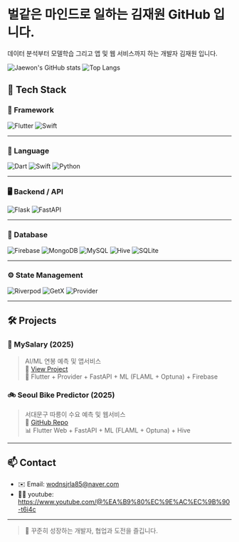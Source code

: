 # 벌같은 마인드로 일하는 김재원 GitHub 입니다.

 데이터 분석부터 모델학습 그리고 앱 및 웹 서비스까지 하는 개발자 김재원 입니다.

![Jaewon's GitHub stats](https://github-readme-stats.vercel.app/api?username=wodnjsrla85&show_icons=true&theme=shadow_green)
![Top Langs](https://github-readme-stats.vercel.app/api/top-langs/?username=wodnjsrla85&layout=compact&theme=shadow_green)

## 🚀 Tech Stack

### 📱 Framework
![Flutter](https://img.shields.io/badge/Flutter-02569B?style=for-the-badge&logo=flutter&logoColor=white)
![Swift](https://img.shields.io/badge/Swift-FA7343?style=for-the-badge&logo=swift&logoColor=white)

---

### 💬 Language
![Dart](https://img.shields.io/badge/Dart-0175C2?style=for-the-badge&logo=dart&logoColor=white)
![Swift](https://img.shields.io/badge/Swift-FA7343?style=for-the-badge&logo=swift&logoColor=white)
![Python](https://img.shields.io/badge/Python-3776AB?style=for-the-badge&logo=python&logoColor=white)

---

### 🖥️ Backend / API
![Flask](https://img.shields.io/badge/Flask-000000?style=for-the-badge&logo=flask&logoColor=white)
![FastAPI](https://img.shields.io/badge/FastAPI-009688?style=for-the-badge&logo=fastapi&logoColor=white)

---

### 💾 Database
![Firebase](https://img.shields.io/badge/Firebase-FFCA28?style=for-the-badge&logo=firebase&logoColor=white)
![MongoDB](https://img.shields.io/badge/MongoDB-47A248?style=for-the-badge&logo=mongodb&logoColor=white)
![MySQL](https://img.shields.io/badge/MySQL-4479A1?style=for-the-badge&logo=mysql&logoColor=white)
![Hive](https://img.shields.io/badge/Hive-FFBA00?style=for-the-badge&logo=hive&logoColor=black)
![SQLite](https://img.shields.io/badge/SQLite-003B57?style=for-the-badge&logo=sqlite&logoColor=white)

---

### ⚙️ State Management
![Riverpod](https://img.shields.io/badge/Riverpod-4B3261?style=for-the-badge&logo=riverpod&logoColor=white)
![GetX](https://img.shields.io/badge/GetX-black?style=for-the-badge&logo=flutter&logoColor=white)
![Provider](https://img.shields.io/badge/Provider-2196F3?style=for-the-badge&logo=flutter&logoColor=white)

--- 

## 🛠️ Projects

### 📱 MySalary (2025)
> AI/ML 연봉 예측 및 앱서비스    
🔗 [View Project](https://github.com/wodnjsrla85/ai_job)  
🔧 Flutter + Provider + FastAPI + ML (FLAML + Optuna) + Firebase

### 🚲 Seoul Bike Predictor (2025)
> 서대문구 따릉이 수요 예측 및 웹서비스     
🔗 [GitHub Repo](https://github.com/wodnjsrla85/DDaRng/tree/main)  
📊 Flutter Web + FastAPI + ML (FLAML + Optuna) + Hive
---

## 📫 Contact

- ✉️ Email: wodnsjrla85@naver.com
- 🧑‍💻 youtube: https://www.youtube.com/@%EA%B9%80%EC%9E%AC%EC%9B%90-t6i4c

---

> 📌 꾸준히 성장하는 개발자, 협업과 도전을 즐깁니다.

